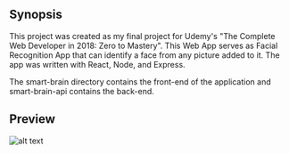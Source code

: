 ## Synopsis

This project was created as my final project for Udemy's "The Complete Web Developer in 2018: Zero to Mastery". This Web App serves as Facial Recognition App that can identify a face from any picture added to it. The app was written with React, Node, and Express.

The smart-brain directory contains the front-end of the application and smart-brain-api contains the back-end. 

## Preview

![alt text](https://s3.amazonaws.com/face-recognition-screenshots/robofriends.png)
